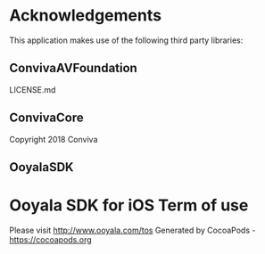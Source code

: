 # Acknowledgements
This application makes use of the following third party libraries:

## ConvivaAVFoundation

LICENSE.md

## ConvivaCore

Copyright 2018 Conviva

## OoyalaSDK

Ooyala SDK for iOS Term of use
==================================

Please visit http://www.ooyala.com/tos
Generated by CocoaPods - https://cocoapods.org

